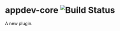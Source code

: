 appdev-core  ![Build Status](https://travis-ci.org/appdevdesigns/appdev-core.png)
================

A new plugin.